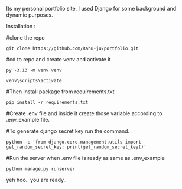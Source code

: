 Its my personal portfolio site, I used Django for some background and dynamic purposes.

Installation :

#clone the repo

```git clone https://github.com/Rahu-ju/portfolio.git```

#cd to repo and create venv and activate it

```py -3.13 -m venv venv```

```venv\scripts\activate```

#Then install package from requirements.txt

```pip install -r requirements.txt```

#Create .env file and inside it create those variable according to .env_example file.

#To generate django secret key run the command.

```python -c 'from django.core.management.utils import get_random_secret_key; print(get_random_secret_key()'  ```

#Run the server when .env file is ready as same as .env_example

```python manage.py runserver```

yeh hoo.. you are ready..






